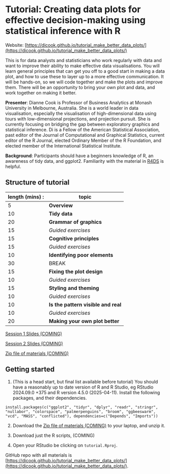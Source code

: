 # Tutorial: Creating data plots for effective decision-making using statistical inference with R 

Website: [https://dicook.github.io/tutorial_make_better_data_plots/](https://dicook.github.io/tutorial_make_better_data_plots/)

This is for data analysts and statisticians who work regularly with data and want to improve their ability to make effective data visualisations. You will learn general principles that can get you off to a good start in making a data plot, and how to use these to layer up to a more effective communication. It will be hands-on, so we will code together and make the plots and improve them. There will be an opportunity to bring your own plot and data, and work together on making it better.

**Presenter**: Dianne Cook is Professor of Business Analytics at Monash University in Melbourne, Australia.  She is a world leader in data visualisation, especially the visualisation of high-dimensional data using tours with low-dimensional projections, and projection pursuit.  She is currently focusing on bridging the gap between exploratory graphics and statistical inference.  Di is a Fellow of the American Statistical Association, past editor of the Journal of Computational and Graphical Statistics, current editor of the R Journal, elected Ordinary Member of the R Foundation, and elected member of the International Statistical Institute.

**Background**: Participants should have a beginners knowledge of R, an awareness of tidy data, and ggplot2. Familiarity with the material in [R4DS](https://r4ds.hadley.nz) is helpful.

## Structure of tutorial

| length (mins) :| topic |
|------|-------|
|5  |	**Overview** |
|10 |	**Tidy data** |
|20 |	**Grammar of graphics** |
|15 | *Guided exercises* |
|15 |	**Cognitive principles** |
|15 | *Guided exercises* |
|10 |	**Identifying poor elements** |
|30 |	BREAK|
|15 |	**Fixing the plot design** |
|10 | *Guided exercises* |
|15 |	**Styling and theming** |
|10 | *Guided exercises* |
|10 | **Is the pattern visible and real** |
|10 | *Guided exercises* |
|20 |	**Making your own plot better** |

[Session 1 Slides (COMING)]()

[Session 2 Slides (COMING)]()

[Zip file of materials (COMING)]()

## Getting started

1. (This is a head start, but final list available before tutorial) You should have a reasonably up to date version of R and R Studio, eg RStudio 2024.09.0 +375 and R version 4.5.0 (2025-04-11). Install the following packages, and their dependencies.

```
install.packages(c("ggplot2", "tidyr", "dplyr", "readr", "stringr", "nullabor", "colorspace", "palmerpenguins", "broom", "ggbeeswarm", "vcd", "MASS", "conflicted"), dependencies=c("Depends", "Imports"))
```

2. Download the [Zip file of materials (COMING)]() to your laptop, and unzip it. 

3. Download just the R scripts,  (COMING)

4. Open your RStudio be clicking on `tutorial.Rproj`. 

GitHub repo with all materials is 
[https://dicook.github.io/tutorial_make_better_data_plots/](https://dicook.github.io/tutorial_make_better_data_plots/).


